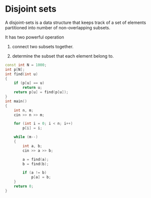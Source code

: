 # Disjoint sets

A disjoint-sets is a data structure that keeps track of a set of elements partitioned into number of non-overlapping subsets.

It has two powerful operation

1) connect two subsets together.

2) determine the subset that each element belong to.

```cpp
const int N = 1000;
int p[N];
int find(int u) 
{
    if (p[u] == u)
        return u;
    return p[u] = find(p[u]);
}
int main() 
{
    int n, m;
    cin >> n >> m;

    for (int i = 0; i < n; i++)
        p[i] = i;

    while (m--) 
    {
        int a, b;
        cin >> a >> b;

        a = find(a);
        b = find(b);

        if (a != b) 
            p[a] = b;
    }
    return 0;
}
```
